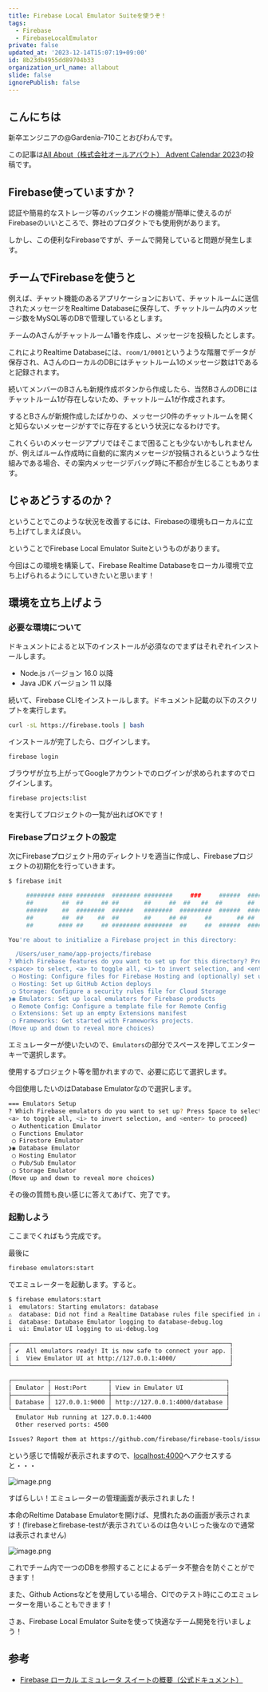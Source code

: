 ```yaml
---
title: Firebase Local Emulator Suiteを使うぞ！
tags:
  - Firebase
  - FirebaseLocalEmulator
private: false
updated_at: '2023-12-14T15:07:19+09:00'
id: 8b23db4955dd89704b33
organization_url_name: allabout
slide: false
ignorePublish: false
---
```


## こんにちは

新卒エンジニアの@Gardenia-710ことおびわんです。

この記事は[All About（株式会社オールアバウト） Advent Calendar 2023](https://qiita.com/advent-calendar/2023/allabout)の投稿です。

## Firebase使っていますか？

認証や簡易的なストレージ等のバックエンドの機能が簡単に使えるのがFirebaseのいいところで、弊社のプロダクトでも使用例があります。

しかし、この便利なFirebaseですが、チームで開発していると問題が発生します。

## チームでFirebaseを使うと

例えば、チャット機能のあるアプリケーションにおいて、チャットルームに送信されたメッセージをRealtime Databaseに保存して、チャットルーム内のメッセージ数をMySQL等のDBで管理しているとします。

チームのAさんがチャットルーム1番を作成し、メッセージを投稿したとします。

これによりRealtime Databaseには、`room/1/0001`というような階層でデータが保存され、AさんのローカルのDBにはチャットルーム1のメッセージ数は1であると記録されます。

続いてメンバーのBさんも新規作成ボタンから作成したら、当然BさんのDBにはチャットルーム1が存在しないため、チャットルーム1が作成されます。

するとBさんが新規作成したばかりの、メッセージ0件のチャットルームを開くと知らないメッセージがすでに存在するという状況になるわけです。

これくらいのメッセージアプリではそこまで困ることも少ないかもしれませんが、例えばルーム作成時に自動的に案内メッセージが投稿されるというような仕組みである場合、その案内メッセージデバッグ時に不都合が生じることもあります。

## じゃあどうするのか？

ということでこのような状況を改善するには、Firebaseの環境もローカルに立ち上げてしまえば良い。

ということでFirebase Local Emulator Suiteというものがあります。

今回はこの環境を構築して、Firebase Realtime Databaseをローカル環境で立ち上げられるようにしていきたいと思います！

## 環境を立ち上げよう

### 必要な環境について

ドキュメントによると以下のインストールが必須なのでまずはそれぞれインストールします。

- Node.js バージョン 16.0 以降
- Java JDK バージョン 11 以降

続いて、Firebase CLIをインストールします。ドキュメント記載の以下のスクリプトを実行します。

```bash
curl -sL https://firebase.tools | bash
```

インストールが完了したら、ログインします。

```bash
firebase login
```

ブラウザが立ち上がってGoogleアカウントでのログインが求められますのでログインします。

```bash
firebase projects:list
```

を実行してプロジェクトの一覧が出ればOKです！

### Firebaseプロジェクトの設定

次にFirebaseプロジェクト用のディレクトリを適当に作成し、Firebaseプロジェクトの初期化を行っていきます。

```bash
$ firebase init

     ######## #### ########  ######## ########     ###     ######  ########
     ##        ##  ##     ## ##       ##     ##  ##   ##  ##       ##
     ######    ##  ########  ######   ########  #########  ######  ######
     ##        ##  ##    ##  ##       ##     ## ##     ##       ## ##
     ##       #### ##     ## ######## ########  ##     ##  ######  ########

You're about to initialize a Firebase project in this directory:

  /Users/user_name/app-projects/firebase
? Which Firebase features do you want to set up for this directory? Press Space to select features, then Enter to confirm your choices. (Press
<space> to select, <a> to toggle all, <i> to invert selection, and <enter> to proceed)
 ◯ Hosting: Configure files for Firebase Hosting and (optionally) set up GitHub Action deploys
 ◯ Hosting: Set up GitHub Action deploys
 ◯ Storage: Configure a security rules file for Cloud Storage
❯◉ Emulators: Set up local emulators for Firebase products
 ◯ Remote Config: Configure a template file for Remote Config
 ◯ Extensions: Set up an empty Extensions manifest
 ◯ Frameworks: Get started with Frameworks projects.
(Move up and down to reveal more choices)
```

エミュレーターが使いたいので、`Emulators`の部分でスペースを押してエンターキーで選択します。

使用するプロジェクト等を聞かれますので、必要に応じて選択します。

今回使用したいのはDatabase Emulatorなので選択します。

```bash
=== Emulators Setup
? Which Firebase emulators do you want to set up? Press Space to select emulators, then Enter to confirm your choices. (Press <space> to select,
<a> to toggle all, <i> to invert selection, and <enter> to proceed)
 ◯ Authentication Emulator
 ◯ Functions Emulator
 ◯ Firestore Emulator
❯◉ Database Emulator
 ◯ Hosting Emulator
 ◯ Pub/Sub Emulator
 ◯ Storage Emulator
(Move up and down to reveal more choices)
```

その後の質問も良い感じに答えてあげて、完了です。

### 起動しよう

ここまでくればもう完成です。

最後に

```bash
firebase emulators:start
```

でエミュレーターを起動します。すると。

```bash
$ firebase emulators:start
i  emulators: Starting emulators: database
⚠  database: Did not find a Realtime Database rules file specified in a firebase.json config file. The emulator will default to allowing all reads and writes. Learn more about this option: https://firebase.google.com/docs/emulator-suite/install_and_configure#security_rules_configuration.
i  database: Database Emulator logging to database-debug.log
i  ui: Emulator UI logging to ui-debug.log

┌─────────────────────────────────────────────────────────────┐
│ ✔  All emulators ready! It is now safe to connect your app. │
│ i  View Emulator UI at http://127.0.0.1:4000/               │
└─────────────────────────────────────────────────────────────┘

┌──────────┬────────────────┬────────────────────────────────┐
│ Emulator │ Host:Port      │ View in Emulator UI            │
├──────────┼────────────────┼────────────────────────────────┤
│ Database │ 127.0.0.1:9000 │ http://127.0.0.1:4000/database │
└──────────┴────────────────┴────────────────────────────────┘
  Emulator Hub running at 127.0.0.1:4400
  Other reserved ports: 4500

Issues? Report them at https://github.com/firebase/firebase-tools/issues and attach the *-debug.log files.
```

という感じで情報が表示されますので、[localhost:4000](http://localhost:4000)へアクセスすると・・・

![image.png](https://qiita-image-store.s3.ap-northeast-1.amazonaws.com/0/1102723/af4c8ac2-c882-f761-ecdb-f6a518a5394d.png)

すばらしい！エミュレーターの管理画面が表示されました！

本命のReltime Database Emulatorを開けば、見慣れたあの画面が表示されます！(firebaseとfirebase-testが表示されているのは色々いじった後なので通常は表示されません)

![image.png](https://qiita-image-store.s3.ap-northeast-1.amazonaws.com/0/1102723/cb388fb6-3efd-9bd7-5611-e653f02977b9.png)

これでチーム内で一つのDBを参照することによるデータ不整合を防ぐことができます！

また、Github Actionsなどを使用している場合、CIでのテスト時にこのエミュレーターを用いることもできます！

さぁ、Firebase Local Emulator Suiteを使って快適なチーム開発を行いましょう！

## 参考

- [Firebase ローカル エミュレータ スイートの概要（公式ドキュメント）](https://firebase.google.com/docs/emulator-suite?hl=ja)
